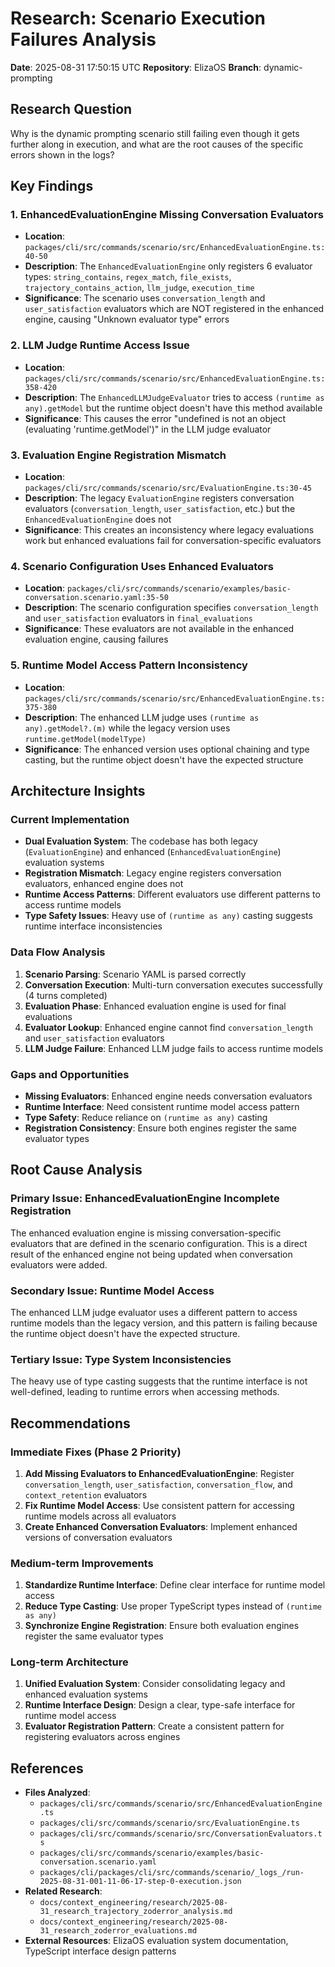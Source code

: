 # Research: Scenario Execution Failures Analysis

**Date**: 2025-08-31 17:50:15 UTC
**Repository**: ElizaOS
**Branch**: dynamic-prompting

## Research Question
Why is the dynamic prompting scenario still failing even though it gets further along in execution, and what are the root causes of the specific errors shown in the logs?

## Key Findings

### 1. **EnhancedEvaluationEngine Missing Conversation Evaluators**
- **Location**: `packages/cli/src/commands/scenario/src/EnhancedEvaluationEngine.ts:40-50`
- **Description**: The `EnhancedEvaluationEngine` only registers 6 evaluator types: `string_contains`, `regex_match`, `file_exists`, `trajectory_contains_action`, `llm_judge`, `execution_time`
- **Significance**: The scenario uses `conversation_length` and `user_satisfaction` evaluators which are NOT registered in the enhanced engine, causing "Unknown evaluator type" errors

### 2. **LLM Judge Runtime Access Issue**
- **Location**: `packages/cli/src/commands/scenario/src/EnhancedEvaluationEngine.ts:358-420`
- **Description**: The `EnhancedLLMJudgeEvaluator` tries to access `(runtime as any).getModel` but the runtime object doesn't have this method available
- **Significance**: This causes the error "undefined is not an object (evaluating 'runtime.getModel')" in the LLM judge evaluator

### 3. **Evaluation Engine Registration Mismatch**
- **Location**: `packages/cli/src/commands/scenario/src/EvaluationEngine.ts:30-45`
- **Description**: The legacy `EvaluationEngine` registers conversation evaluators (`conversation_length`, `user_satisfaction`, etc.) but the `EnhancedEvaluationEngine` does not
- **Significance**: This creates an inconsistency where legacy evaluations work but enhanced evaluations fail for conversation-specific evaluators

### 4. **Scenario Configuration Uses Enhanced Evaluators**
- **Location**: `packages/cli/src/commands/scenario/examples/basic-conversation.scenario.yaml:35-50`
- **Description**: The scenario configuration specifies `conversation_length` and `user_satisfaction` evaluators in `final_evaluations`
- **Significance**: These evaluators are not available in the enhanced evaluation engine, causing failures

### 5. **Runtime Model Access Pattern Inconsistency**
- **Location**: `packages/cli/src/commands/scenario/src/EnhancedEvaluationEngine.ts:375-380`
- **Description**: The enhanced LLM judge uses `(runtime as any).getModel?.(m)` while the legacy version uses `runtime.getModel(modelType)`
- **Significance**: The enhanced version uses optional chaining and type casting, but the runtime object doesn't have the expected structure

## Architecture Insights

### Current Implementation
- **Dual Evaluation System**: The codebase has both legacy (`EvaluationEngine`) and enhanced (`EnhancedEvaluationEngine`) evaluation systems
- **Registration Mismatch**: Legacy engine registers conversation evaluators, enhanced engine does not
- **Runtime Access Patterns**: Different evaluators use different patterns to access runtime models
- **Type Safety Issues**: Heavy use of `(runtime as any)` casting suggests runtime interface inconsistencies

### Data Flow Analysis
1. **Scenario Parsing**: Scenario YAML is parsed correctly
2. **Conversation Execution**: Multi-turn conversation executes successfully (4 turns completed)
3. **Evaluation Phase**: Enhanced evaluation engine is used for final evaluations
4. **Evaluator Lookup**: Enhanced engine cannot find `conversation_length` and `user_satisfaction` evaluators
5. **LLM Judge Failure**: Enhanced LLM judge fails to access runtime models

### Gaps and Opportunities
- **Missing Evaluators**: Enhanced engine needs conversation evaluators
- **Runtime Interface**: Need consistent runtime model access pattern
- **Type Safety**: Reduce reliance on `(runtime as any)` casting
- **Registration Consistency**: Ensure both engines register the same evaluator types

## Root Cause Analysis

### Primary Issue: EnhancedEvaluationEngine Incomplete Registration
The enhanced evaluation engine is missing conversation-specific evaluators that are defined in the scenario configuration. This is a direct result of the enhanced engine not being updated when conversation evaluators were added.

### Secondary Issue: Runtime Model Access
The enhanced LLM judge evaluator uses a different pattern to access runtime models than the legacy version, and this pattern is failing because the runtime object doesn't have the expected structure.

### Tertiary Issue: Type System Inconsistencies
The heavy use of type casting suggests that the runtime interface is not well-defined, leading to runtime errors when accessing methods.

## Recommendations

### Immediate Fixes (Phase 2 Priority)
1. **Add Missing Evaluators to EnhancedEvaluationEngine**: Register `conversation_length`, `user_satisfaction`, `conversation_flow`, and `context_retention` evaluators
2. **Fix Runtime Model Access**: Use consistent pattern for accessing runtime models across all evaluators
3. **Create Enhanced Conversation Evaluators**: Implement enhanced versions of conversation evaluators

### Medium-term Improvements
1. **Standardize Runtime Interface**: Define clear interface for runtime model access
2. **Reduce Type Casting**: Use proper TypeScript types instead of `(runtime as any)`
3. **Synchronize Engine Registration**: Ensure both evaluation engines register the same evaluator types

### Long-term Architecture
1. **Unified Evaluation System**: Consider consolidating legacy and enhanced evaluation systems
2. **Runtime Interface Design**: Design a clear, type-safe interface for runtime model access
3. **Evaluator Registration Pattern**: Create a consistent pattern for registering evaluators across engines

## References
- **Files Analyzed**: 
  - `packages/cli/src/commands/scenario/src/EnhancedEvaluationEngine.ts`
  - `packages/cli/src/commands/scenario/src/EvaluationEngine.ts`
  - `packages/cli/src/commands/scenario/src/ConversationEvaluators.ts`
  - `packages/cli/src/commands/scenario/examples/basic-conversation.scenario.yaml`
  - `packages/cli/packages/cli/src/commands/scenario/_logs_/run-2025-08-31-001-11-06-17-step-0-execution.json`
- **Related Research**: 
  - `docs/context_engineering/research/2025-08-31_research_trajectory_zoderror_analysis.md`
  - `docs/context_engineering/research/2025-08-31_research_zoderror_evaluations.md`
- **External Resources**: ElizaOS evaluation system documentation, TypeScript interface design patterns
